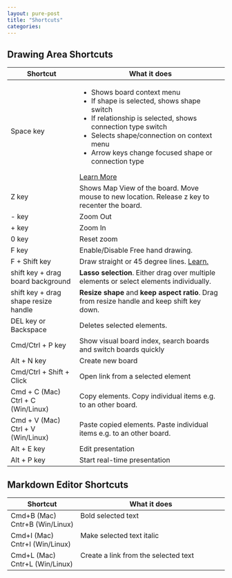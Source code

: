 ```yaml
---
layout: pure-post
title: "Shortcuts"
categories: 
---
```


Drawing Area Shortcuts
----------------------

<table class="pure-table pure-table-bordered">
    <thead>
        <tr>
            <th class="">Shortcut</th>
            <th class="">What it does</th>
        </tr>
    </thead>
    <tbody class="">
        <tr>
          <td>Space key</td>
          <td>
            <ul>
              <li>Shows board context menu</li>
              <li>If shape is selected, shows shape switch</li>
              <li>If relationship is selected, shows connection type switch</li>
              <li>Selects shape/connection on context menu</li>
              <li>Arrow keys change focused shape or connection type</li>
            </ul>
            <a href="/blog/2015/03/17/new-shapes-search.html#new-context-menu" target="_blank" style="text-decoration: underline;">Learn More</a>
          </td>
        </tr>
        <tr>
            <td>Z key</td>
            <td>Shows Map View of the board. Move mouse to new location. Release z key to recenter the board.</td>
        </tr>
        <tr>
            <td>- key</td>
            <td>Zoom Out</td>
        </tr>
        <tr>
            <td>+ key</td>
            <td>Zoom In</td>
        </tr>
        <tr>
            <td>0 key</td>
            <td>Reset zoom</td>
        </tr>
        <tr>
            <td>F key</td>
            <td>Enable/Disable Free hand drawing.</td>
        </tr>
        <tr>
            <td>F + Shift key</td>
            <td>Draw straight or 45 degree lines. <a href="http://youtu.be/pMVJgIEAmrA" target="_blank" style="text-decoration: underline;">Learn.</a></td>
        </tr>
        <tr>
            <td>shift key + drag board background</td>
            <td><strong class="guide-highlight">Lasso selection</strong>. Either drag over multiple elements or select elements individually.</td>
        </tr>
        <tr>
            <td>shift key + drag shape resize handle</td>
            <td><strong class="guide-highlight">Resize shape</strong> and <strong>keep aspect ratio</strong>. Drag from resize handle and keep shift key down.</td>
        </tr>        
        <tr>
            <td>DEL key or Backspace</td>
            <td>Deletes selected elements.</td>
        </tr>
        <tr>
            <td>Cmd/Ctrl + P key</td>
            <td>Show visual board index, search boards and switch boards quickly</td>
        </tr>
        <tr>
            <td>Alt + N key</td>
            <td>Create new board</td>
        </tr>
        <tr>
            <td>Cmd/Ctrl + Shift + Click</td>
            <td>Open link from a selected element</td>
        </tr>
        <tr>
            <td>Cmd + C (Mac)<br>Ctrl + C (Win/Linux)</td>
            <td>Copy elements. Copy individual items e.g. to an other board.</td>
        </tr>
        <tr>
            <td>Cmd + V (Mac)<br>Ctrl + V (Win/Linux)</td>
            <td>Paste copied elements. Paste individual items e.g. to an other board.</td>
        </tr>
        <tr>
            <td>Alt + E key</td>
            <td>Edit presentation</td>
        </tr>
        <tr>
            <td>Alt + P key</td>
            <td>Start real-time presentation</td>
        </tr>

  </tbody>
</table>

Markdown Editor Shortcuts
-------------------------

<table class="pure-table pure-table-bordered">
    <thead>
        <tr>
            <th class="">Shortcut</th>
            <th class="">What it does</th>
        </tr>
    </thead>
    <tbody class="">
        <tr>
          <td style="white-space:nowrap;">
          Cmd+B (Mac)<br>
          Cntr+B (Win/Linux)
          </td>
          <td style="width: 100%;vertical-align:top;">Bold selected text</td>
        </tr>
        <tr>
          <td>
          Cmd+I (Mac)<br>
          Cntr+I (Win/Linux)
          </td>
          <td style="width: 100%;vertical-align:top;">Make selected text italic</td>
        </tr>
        <tr>
          <td>
          Cmd+L (Mac)<br>
          Cntr+L (Win/Linux)
          </td>
          <td style="width: 100%;vertical-align:top;">Create a link from the selected text</td>
        </tr>
    </tbody>
</table>